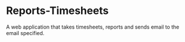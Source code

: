 # Reports-Timesheets
A web application that takes timesheets, reports and sends email to the email specified.
